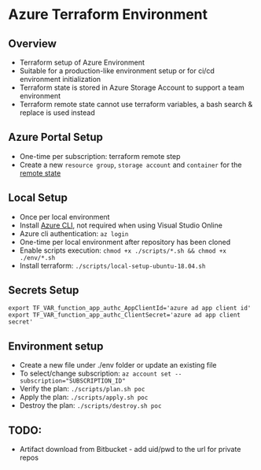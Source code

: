 # Azure Terraform Environment

## Overview

* Terraform setup of Azure Environment
* Suitable for a production-like environment setup or for ci/cd environment initialization
* Terraform state is stored in Azure Storage Account to support a team environment
* Terraform remote state cannot use terraform variables, a bash search & replace is used instead

## Azure Portal Setup

* One-time per subscription: terraform remote step
* Create a new `resource group`, `storage account` and `container` for the [remote state](./remote-state.tf)

## Local Setup

* Once per local environment
* Install [Azure CLI](https://docs.microsoft.com/en-us/cli/azure/install-azure-cli?view=azure-cli-latest), not required when using Visual Studio Online
* Azure cli authentication: `az login`
* One-time per local environment after repository has been cloned
* Enable scripts execution: `chmod +x ./scripts/*.sh && chmod +x ./env/*.sh`
* Install terraform: `./scripts/local-setup-ubuntu-18.04.sh`

## Secrets Setup

```
export TF_VAR_function_app_authc_AppClientId='azure ad app client id'
export TF_VAR_function_app_authc_ClientSecret='azure ad app client secret'
```

## Environment setup

* Create a new file under ./env folder or update an existing file
* To select/change subscription: `az account set --subscription="SUBSCRIPTION_ID"`
* Verify the plan: `./scripts/plan.sh poc`
* Apply the plan: `./scripts/apply.sh poc`
* Destroy the plan: `./scripts/destroy.sh poc`

## TODO:

* Artifact download from Bitbucket - add uid/pwd to the url for private repos
